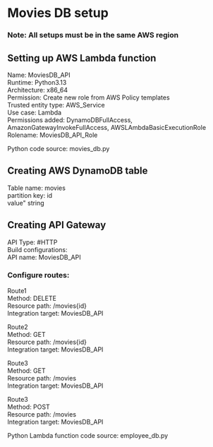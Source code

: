 # Movies DB setup
### Note: All setups must be in the same AWS region

## Setting up AWS Lambda function  
Name: MoviesDB_API  
Runtime: Python3.13  
Architecture: x86_64  
Permission: Create new role from AWS Policy templates  
Trusted entity type: AWS_Service  
Use case: Lambda  
Permissions added: DynamoDBFullAccess, AmazonGatewayInvokeFullAccess, AWSLAmbdaBasicExecutionRole  
Rolename: MoviesDB_API_Role  

Python code source: movies_db.py  

## Creating AWS DynamoDB table  
Table name: movies  
partition key: id   
value" string  

## Creating API Gateway  
API Type: #HTTP  
Build configurations:  
API name: MoviesDB_API  


### Configure routes:
Route1  
Method: DELETE  
Resource path: /movies{id}  
Integration target: MoviesDB_API  

Route2  
Method: GET  
Resource path: /movies{id}  
Integration target: MoviesDB_API  

Route3  
Method: GET  
Resource path: /movies  
Integration target: MoviesDB_API  

Route3  
Method: POST  
Resource path: /movies  
Integration target: MoviesDB_API  



Python Lambda function code source: employee_db.py

